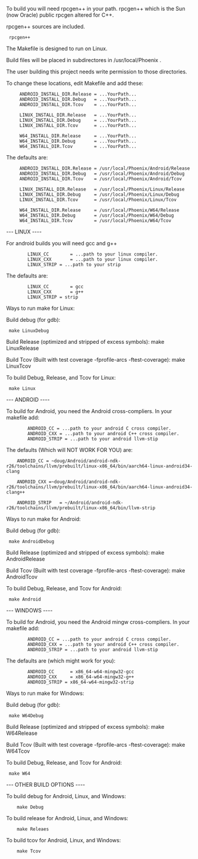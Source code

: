 
To build you will need rpcgen++ in your path.
rpcgen++ which is the Sun (now Oracle) public rpcgen altered for C++.

rpcgen++ sources are included.

	 rpcgen++

The Makefile is designed to run on Linux.

Build files will be placed in subdirectores in /usr/local/Phoenix .

The user building this project needs write permission to those directories.

To change these locations, edit Makefile and add these:

		 ANDROID_INSTALL_DIR.Release = ...YourPath...
		 ANDROID_INSTALL_DIR.Debug   = ...YourPath...
		 ANDROID_INSTALL_DIR.Tcov    = ...YourPath...

		 LINUX_INSTALL_DIR.Release   = ...YourPath...
		 LINUX_INSTALL_DIR.Debug     = ...YourPath...
		 LINUX_INSTALL_DIR.Tcov      = ...YourPath...

		 W64_INSTALL_DIR.Release     = ...YourPath...
		 W64_INSTALL_DIR.Debug       = ...YourPath...
		 W64_INSTALL_DIR.Tcov        = ...YourPath...

The defaults are:

		 ANDROID_INSTALL_DIR.Release = /usr/local/Phoenix/Android/Release
		 ANDROID_INSTALL_DIR.Debug   = /usr/local/Phoenix/Android/Debug
		 ANDROID_INSTALL_DIR.Tcov    = /usr/local/Phoenix/Android/Tcov

		 LINUX_INSTALL_DIR.Release   = /usr/local/Phoenix/Linux/Release
		 LINUX_INSTALL_DIR.Debug     = /usr/local/Phoenix/Linux/Debug
		 LINUX_INSTALL_DIR.Tcov      = /usr/local/Phoenix/Linux/Tcov

		 W64_INSTALL_DIR.Release     = /usr/local/Phoenix/W64/Release
		 W64_INSTALL_DIR.Debug       = /usr/local/Phoenix/W64/Debug
		 W64_INSTALL_DIR.Tcov        = /usr/local/Phoenix/W64/Tcov

--- LINUX ----

For android builds you will need gcc and g++

	 		LINUX_CC		= ...path to your linux compiler.
	 		LINUX_CXX		= ...path to your linux compiler.
	 		LINUX_STRIP = ...path to your strip

The defaults are:

	 		LINUX_CC		= gcc
	 		LINUX_CXX		= g++
	 		LINUX_STRIP = strip

Ways to run make for Linux:

Build debug (for gdb):

	 make LinuxDebug

Build Release (optimized and stripped of excess symbols):
	 make LinuxRelease

Build Tcov (Built with test coverage -fprofile-arcs -ftest-coverage):
	 make LinuxTcov

To build Debug, Release, and Tcov for Linux:

	 make Linux

--- ANDROID ----

To build for Android, you need the Android cross-compliers.
In your makefile add:

	 		ANDROID_CC = ...path to your android C cross compiler.
	 		ANDROID_CXX = ...path to your android C++ cross compiler.
	 		ANDROID_STRIP = ...path to your android llvm-stip

The defaults (Which will NOT WORK FOR YOU) are:

		ANDROID_CC = ~doug/Android/android-ndk-r26/toolchains/llvm/prebuilt/linux-x86_64/bin/aarch64-linux-android34-clang

		ANDROID_CXX	=~doug/Android/android-ndk-r26/toolchains/llvm/prebuilt/linux-x86_64/bin/aarch64-linux-android34-clang++

		ANDROID_STRIP	= ~/Android/android-ndk-r26/toolchains/llvm/prebuilt/linux-x86_64/bin/llvm-strip
		
Ways to run make for Android:

Build debug (for gdb):

	 make AndroidDebug

Build Release (optimized and stripped of excess symbols):
	 make AndroidRelease

Build Tcov (Built with test coverage -fprofile-arcs -ftest-coverage):
	 make AndroidTcov

To build Debug, Release, and Tcov for Android:

	 make Android

--- WINDOWS ----

To build for Android, you need the Android mingw cross-compliers.
In your makefile add:

	 		ANDROID_CC = ...path to your android C cross compiler.
	 		ANDROID_CXX = ...path to your android C++ cross compiler.
	 		ANDROID_STRIP = ...path to your android llvm-stip

The defaults are (which might work for you):

	 		ANDROID_CC		= x86_64-w64-mingw32-gcc
	 		ANDROID_CXX		= x86_64-w64-mingw32-g++
	 		ANDROID_STRIP = x86_64-w64-mingw32-strip

Ways to run make for Windows:

Build debug (for gdb):

	 make W64Debug

Build Release (optimized and stripped of excess symbols):
	 make W64Release

Build Tcov (Built with test coverage -fprofile-arcs -ftest-coverage):
	 make W64Tcov

To build Debug, Release, and Tcov for Android:

	 make W64

--- OTHER BUILD OPTIONS ----

To build debug for Android, Linux, and Windows:

		make Debug

To build release for Android, Linux, and Windows:

		make Releaes

To build tcov for Android, Linux, and Windows:

		make Tcov
